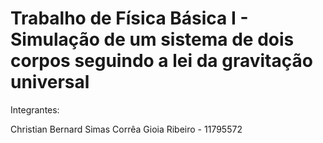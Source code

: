 # Trabalho de Física Básica I - Simulação de um sistema de dois corpos seguindo a lei da gravitação universal

Integrantes:

Christian Bernard Simas Corrêa Gioia Ribeiro - 11795572
